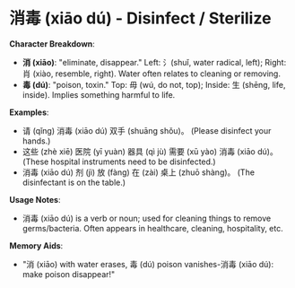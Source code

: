 # **消毒 (xiāo dú) - Disinfect / Sterilize**

**Character Breakdown**:  
- **消 (xiāo)**: "eliminate, disappear." Left: 氵(shuǐ, water radical, left); Right: 肖 (xiào, resemble, right). Water often relates to cleaning or removing.  
- **毒 (dú)**: "poison, toxin." Top: 毋 (wú, do not, top); Inside: 生 (shēng, life, inside). Implies something harmful to life.

**Examples**:  
- 请 (qǐng) 消毒 (xiāo dú) 双手 (shuāng shǒu)。 (Please disinfect your hands.)  
- 这些 (zhè xiē) 医院 (yī yuàn) 器具 (qì jù) 需要 (xū yào) 消毒 (xiāo dú)。 (These hospital instruments need to be disinfected.)  
- 消毒 (xiāo dú) 剂 (jì) 放 (fàng) 在 (zài) 桌上 (zhuō shàng)。 (The disinfectant is on the table.)

**Usage Notes**:  
- 消毒 (xiāo dú) is a verb or noun; used for cleaning things to remove germs/bacteria. Often appears in healthcare, cleaning, hospitality, etc.

**Memory Aids**:  
- "消 (xiāo) with water erases, 毒 (dú) poison vanishes-消毒 (xiāo dú): make poison disappear!"